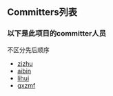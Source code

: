 ## Committers列表

### 以下是此项目的committer人员
不区分先后顺序

- [zjzhu](https://gitee.com/appproject)
- [aibin](https://gitee.com/binai)
- [lihui](https://gitee.com/lihui868)
- [gxzmf](https://gitee.com/gxzmf)